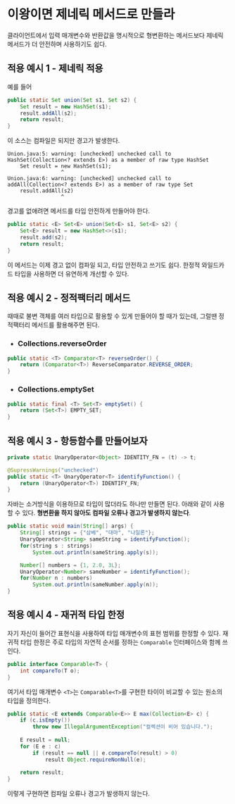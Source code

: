 # 이왕이면 제네릭 메서드로 만들라
클라이언트에서 입력 매개변수와 반환값을 명시적으로 형변환하는 메서드보다 제네릭 메서드가 더 안전하며 사용하기도 쉽다.

## 적용 예시 1 - 제네릭 적용
예를 들어
```java
public static Set union(Set s1, Set s2) {
    Set result = new HashSet(s1);
    result.addAll(s2);
    return result;
}
```
이 소스는 컴파일은 되지만 경고가 발생한다.
```log
Union.java:5: warning: [unchecked] unchecked call to HashSet(Collection<? extends E>) as a member of raw type HashSet
    Set result = new HashSet(s1);
                 ^
Union.java:6: warning: [unchecked] unchecked call to addAll(Collection<? extends E>) as a member of raw type Set
    result.addAll(s2)
                 ^
```

경고를 없애려면 메서드를 타입 안전하게 만들어야 한다.
```java
public static <E> Set<E> union(Set<E> s1, Set<E> s2) {
    Set<E> result = new HashSet<>(s1);
    result.add(s2);
    return result;
}
```
이 메서드는 이제 경고 없이 컴파일 되고, 타입 안전하고 쓰기도 쉽다. 한정적 와일드카드 타입을 사용하면 더 유연하게 개선할 수 있다.

## 적용 예시 2 - 정적팩터리 메서드
때때로 불변 객체를 여러 타입으로 활용할 수 있게 만들어야 할 때가 있는데, 그럴땐  정적팩터리 메서드를 활용해주면 된다.
* ### Collections.reverseOrder
```java
public static <T> Comparator<T> reverseOrder() {
    return (Comparator<T>) ReverseComparator.REVERSE_ORDER;
}
```

* ### Collections.emptySet
```java
public static final <T> Set<T> emptySet() {
    return (Set<T>) EMPTY_SET;
}
```

## 적용 예시 3 - 항등함수를 만들어보자
```java
private static UnaryOperator<Object> IDENTITY_FN = (t) -> t;

@SupressWarnings("unchecked")
public static <T> UnaryOperator<T> identifyFunction() {
    return (UnaryOperator<T>) IDENTIFY_FN;
}
```
자바는 소거방식을 이용하므로 타입이 많더라도 하나만 만들면 된다. 아래와 같이 사용 할 수 있다. **형변환을 하지 않아도 컴파일 오류나 경고가 발생하지 않는다**.
```java
public static void main(String[] args) {
    String[] strings = {"삼베", "대마", "나일론"};
    UnaryOperator<String> sameString = identifyFunction();
    for(string s : strings)
        System.out.println(sameString.apply(s));

    Number[] numbers = {1, 2.0, 3L};
    UnaryOperator<Number> sameNumber = identifyFunction();
    for(Number n : numbers)
        System.out.println(sameNumber.apply(n));
}
```
## 적용 예시 4 - 재귀적 타입 한정
자기 자신이 들어간 표현식을 사용하여 타입 매개변수의 표현 범위를 한정할 수 있다. 재귀적 타입 한정은 주로 타입의 자연적 순서를 정하는 `Comparable` 인터페이스와 함께 쓰인다.
```java
public interface Comparable<T> {
    int compareTo(T o);
}
```
여기서 타입 매개변수 `<T>`는 `Comparable<T>`를 구현한 타이이 비교할 수 있는 원소의 타입을 정의한다.

```java
public static <E extends Comparable<E>> E max(Collection<E> c) {
    if (c.isEmpty())
        throw new IllegalArgumentException("컬렉션이 비어 있습니다.");
    
    E result = null;
    for (E e : c)
        if (result == null || e.compareTo(result) > 0)
            result Object.requireNonNull(e);
    
    return result;
}
```

이렇게 구현하면 컴파일 오류나 경고가 발생하지 않는다.